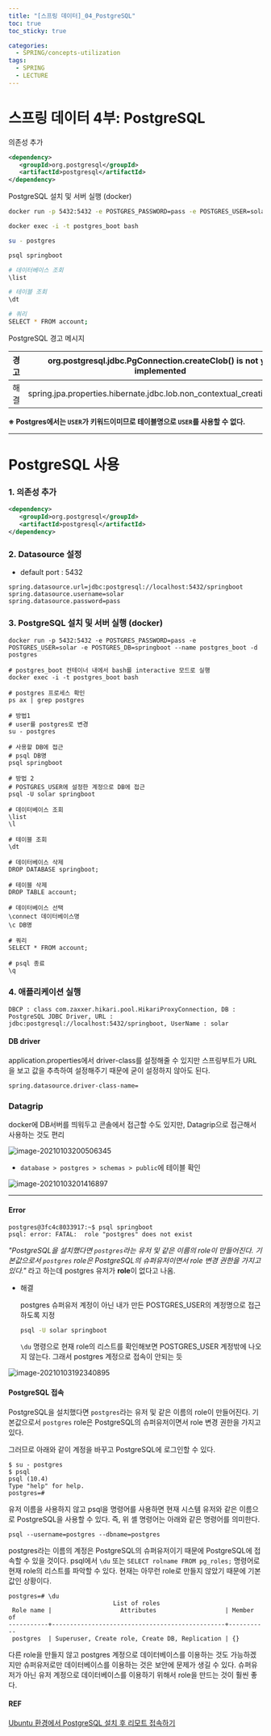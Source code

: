 ```yaml
---
title: "[스프링 데이터]_04_PostgreSQL"
toc: true
toc_sticky: true

categories:
  - SPRING/concepts-utilization
tags:
  - SPRING
  - LECTURE
---
```


# 스프링 데이터 4부: PostgreSQL

의존성 추가

```xml
<dependency>
   <groupId>org.postgresql</groupId>
   <artifactId>postgresql</artifactId>
</dependency>
```

PostgreSQL 설치 및 서버 실행 (docker)

```sh
docker run -p 5432:5432 -e POSTGRES_PASSWORD=pass -e POSTGRES_USER=solar -e POSTGRES_DB=springboot --name postgres_boot -d postgres

docker exec -i -t postgres_boot bash

su - postgres

psql springboot

# 데이터베이스 조회
\list

# 테이블 조회
\dt

# 쿼리
SELECT * FROM account;
```

PostgreSQL 경고 메시지

| 경고 | org.postgresql.jdbc.PgConnection.createClob() is not yet implemented |
| ---- | ------------------------------------------------------------ |
| 해결 | spring.jpa.properties.hibernate.jdbc.lob.non_contextual_creation=true |

**※ Postgres에서는 `USER`가 키워드이미므로 테이블명으로 `USER`를 사용할 수 없다.**



---

# PostgreSQL 사용

### 1. 의존성 추가

```xml
<dependency>
   <groupId>org.postgresql</groupId>
   <artifactId>postgresql</artifactId>
</dependency>
```



### 2. Datasource 설정

* default port : 5432

```
spring.datasource.url=jdbc:postgresql://localhost:5432/springboot
spring.datasource.username=solar
spring.datasource.password=pass
```



### 3. PostgreSQL 설치 및 서버 실행 (docker)

```shell
docker run -p 5432:5432 -e POSTGRES_PASSWORD=pass -e POSTGRES_USER=solar -e POSTGRES_DB=springboot --name postgres_boot -d postgres

# postgres_boot 컨테이너 내에서 bash를 interactive 모드로 실행
docker exec -i -t postgres_boot bash

# postgres 프로세스 확인
ps ax | grep postgres

# 방법1
# user를 postgres로 변경
su - postgres

# 사용할 DB에 접근
# psql DB명
psql springboot

# 방법 2
# POSTGRES_USER에 설정한 계정으로 DB에 접근
psql -U solar springboot

# 데이터베이스 조회
\list
\l

# 테이블 조회
\dt

# 데이터베이스 삭제
DROP DATABASE springboot;

# 테이블 삭제
DROP TABLE account;

# 데이터베이스 선택
\connect 데이터베이스명
\c DB명

# 쿼리
SELECT * FROM account;

# psql 종료
\q
```



### 4. 애플리케이션 실행

```
DBCP : class com.zaxxer.hikari.pool.HikariProxyConnection, DB : PostgreSQL JDBC Driver, URL : jdbc:postgresql://localhost:5432/springboot, UserName : solar
```





#### DB driver

application.properties에서 driver-class를 설정해줄 수 있지만 스프링부트가 URL을 보고 값을 추측하여 설정해주기 때문에 굳이  설정하지 않아도 된다.

```properties
spring.datasource.driver-class-name=
```



### Datagrip

docker에 DB서버를 띄워두고 콘솔에서 접근할 수도 있지만, Datagrip으로 접근해서 사용하는 것도 편리

![image-20210103200506345](/assets/images/SPRING/concepts-utilization/image-20210103200506345.png)

* `database > postgres > schemas > public`에 테이블 확인

![image-20210103201416897](/assets/images/SPRING/concepts-utilization/image-20210103201416897.png)



---

#### Error

```
postgres@3fc4c8033917:~$ psql springboot
psql: error: FATAL:  role "postgres" does not exist
```

*"PostgreSQL을 설치했다면 `postgres`라는 유저 및 같은 이름의 role이 만들어진다. 기본값으로서 `postgres` role은 PostgreSQL의 슈퍼유저이면서 role 변경 권한을 가지고 있다."* 라고 하는데 postgres 유저가 **role**이 없다고 나옴.

* 해결

  postgres 슈퍼유저 계정이 아닌 내가 만든 POSTGRES_USER의 계정명으로 접근하도록 지정

  ```sh
  psql -U solar springboot
  ```

  `\du` 명령으로 현재  role의 리스트를 확인해보면 POSTGRES_USER 계정밖에 나오지 않는다. 그래서 postgres 계정으로 접속이 안되는 듯

![image-20210103192340895](/assets/images/SPRING/concepts-utilization/image-20210103192340895.png)



#### PostgreSQL 접속

PostgreSQL을 설치했다면 `postgres`라는 유저 및 같은 이름의 role이 만들어진다. 기본값으로서 `postgres` role은 PostgreSQL의 슈퍼유저이면서 role 변경 권한을 가지고 있다.

그러므로 아래와 같이 계정을 바꾸고 PostgreSQL에 로그인할 수 있다.

```
$ su - postgres
$ psql
psql (10.4)
Type "help" for help.
postgres=#
```

유저 이름을 사용하지 않고 psql을 명령어를 사용하면 현재 시스템 유저와 같은 이름으로 PostgreSQL을 사용할 수 있다. 즉, 위 셸 명령어는 아래와 같은 명령어를 의미한다.

```
psql --username=postgres --dbname=postgres
```

postgres라는 이름의 계정은 PostgreSQL의 슈퍼유저이기 때문에 PostgreSQL에 접속할 수 있을 것이다. psql에서 `\du` 또는 `SELECT rolname FROM pg_roles;` 명령어로 현재 role의 리스트를 파악할 수 있다. 현재는 아무런 role로 만들지 않았기 때문에 기본값인 상황이다.

```
postgres=# \du
                             List of roles
 Role name |                   Attributes                   | Member of
-----------+------------------------------------------------+-----------
 postgres  | Superuser, Create role, Create DB, Replication | {}
```

다른 role을 만들지 않고 postgres 계정으로 데이터베이스를 이용하는 것도 가능하겠지만 슈퍼유저로만 데이터베이스를 이용하는 것은 보안에 문제가 생길 수 있다. 슈퍼유저가 아닌 유저 계정으로 데이터베이스를 이용하기 위해서 role을 만드는 것이 훨씬 좋다.



#### REF

[Ubuntu 환경에서 PostgreSQL 설치 후 리모트 접속하기](https://yeojin-dev.github.io/blog/postgresql-ubuntu/)

